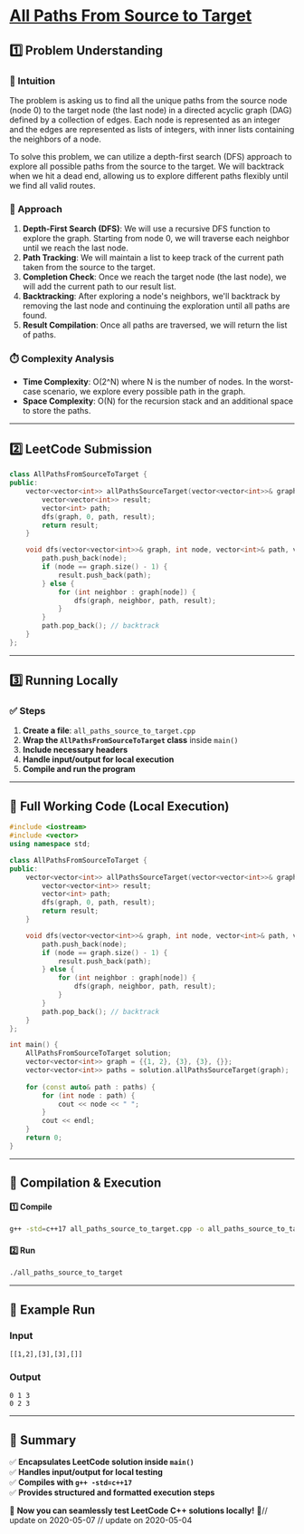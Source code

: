 # **[All Paths From Source to Target](https://leetcode.com/problems/all-paths-from-source-to-target/description/)**  

## **1️⃣ Problem Understanding**  
### **📌 Intuition**  
The problem is asking us to find all the unique paths from the source node (node 0) to the target node (the last node) in a directed acyclic graph (DAG) defined by a collection of edges. Each node is represented as an integer and the edges are represented as lists of integers, with inner lists containing the neighbors of a node. 

To solve this problem, we can utilize a depth-first search (DFS) approach to explore all possible paths from the source to the target. We will backtrack when we hit a dead end, allowing us to explore different paths flexibly until we find all valid routes.

### **🚀 Approach**  
1. **Depth-First Search (DFS)**: We will use a recursive DFS function to explore the graph. Starting from node 0, we will traverse each neighbor until we reach the last node.
2. **Path Tracking**: We will maintain a list to keep track of the current path taken from the source to the target.
3. **Completion Check**: Once we reach the target node (the last node), we will add the current path to our result list.
4. **Backtracking**: After exploring a node's neighbors, we'll backtrack by removing the last node and continuing the exploration until all paths are found.
5. **Result Compilation**: Once all paths are traversed, we will return the list of paths.

### **⏱️ Complexity Analysis**  
- **Time Complexity**: O(2^N) where N is the number of nodes. In the worst-case scenario, we explore every possible path in the graph.
- **Space Complexity**: O(N) for the recursion stack and an additional space to store the paths.

---  

## **2️⃣ LeetCode Submission**  
```cpp
class AllPathsFromSourceToTarget {
public:
    vector<vector<int>> allPathsSourceTarget(vector<vector<int>>& graph) {
        vector<vector<int>> result;
        vector<int> path;
        dfs(graph, 0, path, result);
        return result;
    }

    void dfs(vector<vector<int>>& graph, int node, vector<int>& path, vector<vector<int>>& result) {
        path.push_back(node);
        if (node == graph.size() - 1) {
            result.push_back(path);
        } else {
            for (int neighbor : graph[node]) {
                dfs(graph, neighbor, path, result);
            }
        }
        path.pop_back(); // backtrack
    }
};
```  

---  

## **3️⃣ Running Locally**  
### **✅ Steps**  
1. **Create a file**: `all_paths_source_to_target.cpp`  
2. **Wrap the `AllPathsFromSourceToTarget` class** inside `main()`  
3. **Include necessary headers**  
4. **Handle input/output for local execution**  
5. **Compile and run the program**  

---  

## **📝 Full Working Code (Local Execution)**  
```cpp
#include <iostream>
#include <vector>
using namespace std;

class AllPathsFromSourceToTarget {
public:
    vector<vector<int>> allPathsSourceTarget(vector<vector<int>>& graph) {
        vector<vector<int>> result;
        vector<int> path;
        dfs(graph, 0, path, result);
        return result;
    }

    void dfs(vector<vector<int>>& graph, int node, vector<int>& path, vector<vector<int>>& result) {
        path.push_back(node);
        if (node == graph.size() - 1) {
            result.push_back(path);
        } else {
            for (int neighbor : graph[node]) {
                dfs(graph, neighbor, path, result);
            }
        }
        path.pop_back(); // backtrack
    }
};

int main() {
    AllPathsFromSourceToTarget solution;
    vector<vector<int>> graph = {{1, 2}, {3}, {3}, {}};
    vector<vector<int>> paths = solution.allPathsSourceTarget(graph);
    
    for (const auto& path : paths) {
        for (int node : path) {
            cout << node << " ";
        }
        cout << endl;
    }
    return 0;
}
```  

---  

## **🔧 Compilation & Execution**  
#### **1️⃣ Compile**  
```bash
g++ -std=c++17 all_paths_source_to_target.cpp -o all_paths_source_to_target
```  

#### **2️⃣ Run**  
```bash
./all_paths_source_to_target
```  

---  

## **🎯 Example Run**  
### **Input**  
```
[[1,2],[3],[3],[]]
```  
### **Output**  
```
0 1 3 
0 2 3 
```  

---  

## **📌 Summary**  
✅ **Encapsulates LeetCode solution inside `main()`**  
✅ **Handles input/output for local testing**  
✅ **Compiles with `g++ -std=c++17`**  
✅ **Provides structured and formatted execution steps**  

🚀 **Now you can seamlessly test LeetCode C++ solutions locally!** 🚀// update on 2020-05-07
// update on 2020-05-04
